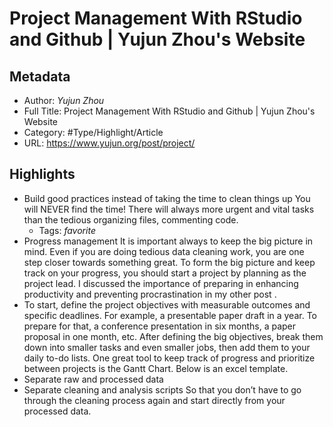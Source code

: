 # Project Management With RStudio and Github | Yujun Zhou's Website

## Metadata

* Author: *Yujun Zhou*
* Full Title: Project Management With RStudio and Github | Yujun Zhou's Website
* Category: #Type/Highlight/Article
* URL: https://www.yujun.org/post/project/

## Highlights

* Build good practices instead of taking the time to clean things up
  You will NEVER find the time! There will always more urgent and vital tasks than the tedious organizing files, commenting code.
  * Tags: *favorite* 
* Progress management
  It is important always to keep the big picture in mind. Even if you are doing tedious data cleaning work, you are one step closer towards something great.
  To form the big picture and keep track on your progress, you should start a project by planning as the project lead. I discussed the importance of preparing in enhancing productivity and preventing procrastination in my other post .
* To start, define the project objectives with measurable outcomes and specific deadlines. For example, a presentable paper draft in a year. To prepare for that, a conference presentation in six months, a paper proposal in one month, etc. After defining the big objectives, break them down into smaller tasks and even smaller jobs, then add them to your daily to-do lists. One great tool to keep track of progress and prioritize between projects is the Gantt Chart. Below is an excel template.
* Separate raw and processed data
* Separate cleaning and analysis scripts
  So that you don’t have to go through the cleaning process again and start directly from your processed data.
